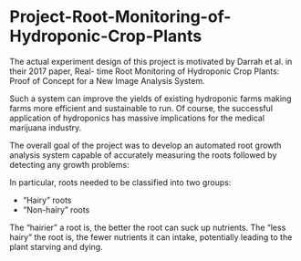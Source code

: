 # Project-Root-Monitoring-of-Hydroponic-Crop-Plants

The actual experiment design of this project is motivated by Darrah et al. in their 2017 paper, Real- time Root Monitoring of Hydroponic Crop Plants: Proof of Concept for a New Image Analysis System.

Such a system can improve the yields of existing hydroponic farms making farms more efficient and sustainable to run. Of course, the successful application of hydroponics has massive implications for the medical marijuana industry.

The overall goal of the project was to develop an automated root growth analysis system capable of accurately measuring the roots followed by detecting any growth problems:

In particular, roots needed to be classified into two groups:
* “Hairy” roots
* “Non-hairy” roots

The “hairier” a root is, the better the root can suck up nutrients.
The “less hairy” the root is, the fewer nutrients it can intake, potentially leading to the plant starving and dying.
